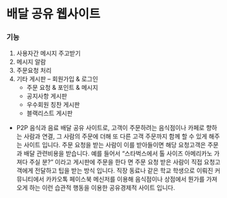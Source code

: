 # 배달 공유 웹사이트

### 기능
1. 사용자간 메시지 주고받기 
2. 메시지 알람
3. 주문요청 처리
4. 기타 게시판
   – 회원가입 & 로그인
   - 주문 요청 & 포인트 & 메시지
   - 공지사항 게시판
   - 우수회원 칭찬 게시판
   - 블랙리스트 게시판

-  P2P 음식과 음료 배달 공유 사이트로, 고객이 주문하려는 음식점이나 카페로 향하는  사람과 연결, 그 
  사람의 주문에 더해 또 다른 고객 주문까지 함께 할 수 있게 해주는 사이트 입니다.
   주문 요청을 받는 사람이 이를 받아들이면 해당 요청고객은 주문과 배달 관련비용을 받습니다. 
  예를 들어서 “스타벅스에서 톨 사이즈 아메리카노 가져다 주실 분?” 이라고 게시판에 주문을 한다
  면 주문 요청 받은 사람이 직접 요청고객에게 전달하고 팁을 받는 방식 입니다.
   직장 동료나 같은 학교 학생으로 이뤄진 커뮤니티에서 카카오톡 페이스북 메신저를 이용해 음식점이나 상점에서 뭔가를 가져오게 하는
  이런 습관적 행동을 이용한 공유경제적 사이트 입니다.
